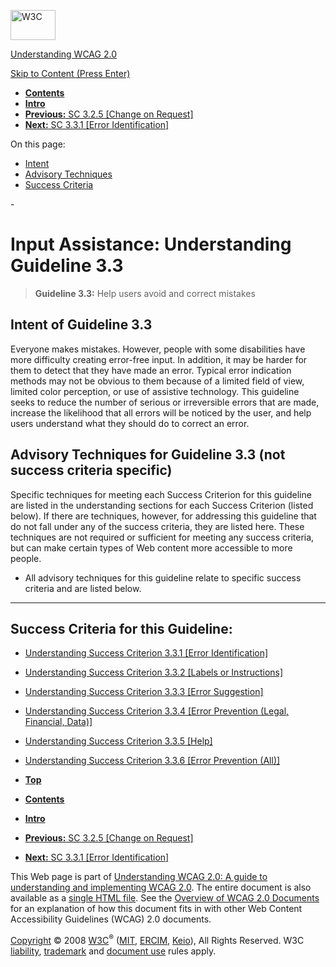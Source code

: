 [<img src="http://www.w3.org/Icons/w3c_home" alt="W3C" width="72" height="48" />](http://www.w3.org/)

[Understanding WCAG 2.0](http://www.w3.org/TR/2008/WD-UNDERSTANDING-WCAG20-20081103/)

[Skip to Content (Press Enter)](#maincontent)

<span id="top"></span>

-   **[Contents](http://www.w3.org/TR/2008/WD-UNDERSTANDING-WCAG20-20081103/#contents "Table of Contents")**
-   **[Intro](intro.html "Introduction to Understanding WCAG 2.0")**
-   [**Previous:** SC 3.2.5 \[Change on Request\]](consistent-behavior-no-extreme-changes-context.html "Understanding SC  3.2.5 [Change on Request]")
-   [**Next:** SC 3.3.1 \[Error Identification\]](minimize-error-identified.html "Understanding SC  3.3.1 [Error Identification]")

On this page:

-   [Intent](#minimize-error)
-   [Advisory Techniques](#minimize-error)
-   [Success Criteria](#minimize-error-sc)

<span id="maincontent">-</span>

<span id="minimize-error"></span> **Input Assistance**<span class="screenreader">:</span> Understanding Guideline 3.3
=====================================================================================================================

> **Guideline 3.3:** Help users avoid and correct mistakes

<span id="minimize-error-intent"></span> Intent of Guideline 3.3
----------------------------------------------------------------

Everyone makes mistakes. However, people with some disabilities have more difficulty creating error-free input. In addition, it may be harder for them to detect that they have made an error. Typical error indication methods may not be obvious to them because of a limited field of view, limited color perception, or use of assistive technology. This guideline seeks to reduce the number of serious or irreversible errors that are made, increase the likelihood that all errors will be noticed by the user, and help users understand what they should do to correct an error.

<span id="minimize-error-advisory"></span> Advisory Techniques for Guideline 3.3 (not success criteria specific)
----------------------------------------------------------------------------------------------------------------

Specific techniques for meeting each Success Criterion for this guideline are listed in the understanding sections for each Success Criterion (listed below). If there are techniques, however, for addressing this guideline that do not fall under any of the success criteria, they are listed here. These techniques are not required or sufficient for meeting any success criteria, but can make certain types of Web content more accessible to more people.

-   All advisory techniques for this guideline relate to specific success criteria and are listed below.

------------------------------------------------------------------------

Success Criteria for this Guideline:
------------------------------------

-   [Understanding Success Criterion 3.3.1 \[Error Identification\]](minimize-error-identified.html)
-   [Understanding Success Criterion 3.3.2 \[Labels or Instructions\]](minimize-error-cues.html)
-   [Understanding Success Criterion 3.3.3 \[Error Suggestion\]](minimize-error-suggestions.html)
-   [Understanding Success Criterion 3.3.4 \[Error Prevention (Legal, Financial, Data)\]](minimize-error-reversible.html)
-   [Understanding Success Criterion 3.3.5 \[Help\]](minimize-error-context-help.html)
-   [Understanding Success Criterion 3.3.6 \[Error Prevention (All)\]](minimize-error-reversible-all.html)

-   **[Top](#top)**
-   **[Contents](http://www.w3.org/TR/2008/WD-UNDERSTANDING-WCAG20-20081103/#contents "Table of Contents")**
-   **[Intro](intro.html "Introduction to Understanding WCAG 2.0")**
-   [**Previous:** SC 3.2.5 \[Change on Request\]](consistent-behavior-no-extreme-changes-context.html "Understanding SC  3.2.5 [Change on Request]")
-   [**Next:** SC 3.3.1 \[Error Identification\]](minimize-error-identified.html "Understanding SC  3.3.1 [Error Identification]")

This Web page is part of [Understanding WCAG 2.0: A guide to understanding and implementing WCAG 2.0](http://www.w3.org/TR/2008/WD-UNDERSTANDING-WCAG20-20081103/). The entire document is also available as a [single HTML file](complete.html). See the [Overview of WCAG 2.0 Documents](http://www.w3.org/WAI/intro/wcag20) for an explanation of how this document fits in with other Web Content Accessibility Guidelines (WCAG) 2.0 documents.

[Copyright](http://www.w3.org/Consortium/Legal/ipr-notice#Copyright) © 2008 [W3C](http://www.w3.org/)<sup>®</sup> ([MIT](http://www.csail.mit.edu/), [ERCIM](http://www.ercim.org/), [Keio](http://www.keio.ac.jp/)), All Rights Reserved. W3C [liability](http://www.w3.org/Consortium/Legal/ipr-notice#Legal_Disclaimer), [trademark](http://www.w3.org/Consortium/Legal/ipr-notice#W3C_Trademarks) and [document use](http://www.w3.org/Consortium/Legal/copyright-documents) rules apply.
